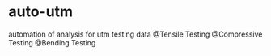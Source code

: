 # auto-utm

automation of analysis for utm testing data
@Tensile Testing
@Compressive Testing
@Bending Testing
